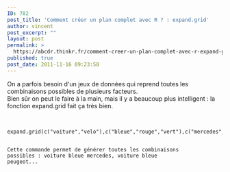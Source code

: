 ```yaml
---
ID: 782
post_title: 'Comment créer un plan complet avec R ? : expand.grid'
author: vincent
post_excerpt: ""
layout: post
permalink: >
  https://abcdr.thinkr.fr/comment-creer-un-plan-complet-avec-r-expand-grid/
published: true
post_date: 2011-11-16 09:23:50
---
```

On a parfois besoin d'un jeux de données qui reprend toutes les combinaisons possibles de plusieurs facteurs.<br />Bien sûr on peut le faire à la main, mais il y a beaucoup plus intelligent : la fonction expand.grid fait ça très bien.<br /><br /> <pre><code> expand.grid(c("voiture","velo"),c("bleue","rouge","vert"),c("mercedes","peugeot")) </pre> <br />Cette commande permet de générer toutes les combinaisons possibles : voiture bleue mercedes, voiture bleue peugeot...<br /><br /><br />